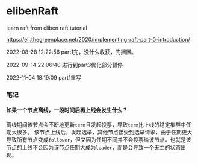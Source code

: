 # elibenRaft
learn raft from eliben raft tutorial

https://eli.thegreenplace.net/2020/implementing-raft-part-0-introduction/

2022-08-28 12:22:56 part1完，没什么收获，先搁置。

2022-09-14 22:06:40 进行到part3优化部分暂停 

2022-11-04 18:19:09 part1重写

### 笔记
#### 如果一个节点离线，一段时间后再上线会发生什么？
离线期间该节点会不断地更新`term`且发起投票，导致`term`比上线的稳定集群中任期大很多。
该节点上线后，发起选举，其他节点接受到选举请求，由于任期更大导致所有节点变成`follower`，但又因为任期不同并不会投票给该节点。也就是该节点的上线不会因为该节点任期大成为`leader`，而是会导致一个无主的状态出现。